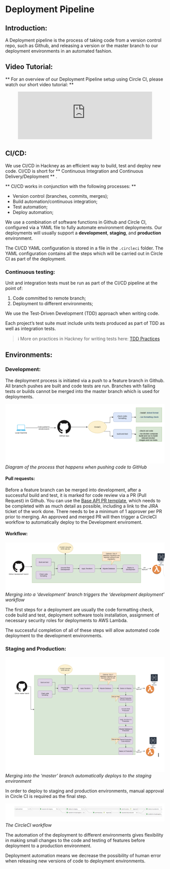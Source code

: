 # Deployment Pipeline

## Introduction:

A Deployment pipeline is the process of taking code from a version control repo, such as Github, and releasing a version or the master branch to our deployment environments in an automated fashion.
## Video Tutorial:

** For an overview of our Deployment Pipeline setup using Circle CI, please watch our short video tutorial: **

<figure class="video-container">
  <iframe width="100%" src="https://www.youtube.com/embed/X68e_wdII2c" title="YouTube video player" frameborder="0" allow="accelerometer; autoplay; clipboard-write; encrypted-media; gyroscope; picture-in-picture" allowfullscreen></iframe>
</figure>

## CI/CD:

We use CI/CD in Hackney as an efficient way to build, test and deploy new code.
CI/CD is short for ** Continuous Integration and Continuous Delivery/Deployment ** .

** CI/CD works in conjunction with the following processes: **

- Version control (branches, commits, merges);
- Build automation/continuous integration;
- Test automation;
- Deploy automation;

We use a combination of software functions in Github and Circle CI, configured via a YAML file to fully automate environment deployments. Our deployments will usually support a **development**, **staging**, and **production** environment.

The CI/CD YAML configuration is stored in a file in the `.circleci` folder. The YAML configuration contains all the steps which will be carried out in Circle CI as part of the deployment.
### Continuous testing:

Unit and integration tests must be run as part of the CI/CD pipeline at the point of:

1. Code committed to remote branch;
2. Deployment to different environments;

We use the Test-Driven Development (TDD) approach when writing code.

Each project’s test suite must include units tests produced as part of TDD as well as integration tests.

> ℹ️ More on practices in Hackney for writing tests here: [TDD Practices](/api-playbook/Testing/tdd.md)

## Environments:

### Development:

The deployment process is initiated via a push to a feature branch in Github. All branch pushes are built and code tests are run. Branches with failing tests or builds cannot be merged into the master branch which is used for deployments.

![Tests for code pushes](../doc-images/pull_requests.png)
_Diagram of the process that happens when pushing code to GitHub_
#### Pull requests:

Before a feature branch can be merged into development, after a successful build and test, it is marked for code review via a PR (Pull Request) in Github. You can use the [Base API PR template](https://github.com/LBHackney-IT/lbh-example-api/blob/master/pull_request_template.md), which needs to be completed with as much detail as possible, including a link to the JIRA ticket of the work done. There needs to be a minimum of 1 approver per PR prior to merging. An approved and merged PR will then trigger a CircleCI workflow to automatically deploy to the Development enviroment.
#### Workflow:

![Development deployment workflow](../doc-images/dev_workflow.png)
_Merging into a ‘development’ branch triggers the ‘development deployment’ workflow_

The first steps for a deployment are usually the code formatting check, code build and test, deployment software tools installation, assignment of necessary security roles for deployments to AWS Lambda.

The successful completion of all of these steps will allow automated code deployment to the development environments.
### Staging and Production:

![Staging & Prod Workflow](../doc-images/staging_workflow.png)
_Merging into the ‘master’ branch automatically deploys to the staging environment_

In order to deploy to staging and production environments, manual approval in Circle CI is required as the final step.

![CircleCI Workflow](../doc-images/pull_request2.png)
_The CircleCI workflow_

The automation of the deployment to different environments gives flexibility in making small changes to the code and testing of features before deployment to a production environment.

Deployment automation means we decrease the possibility of human error when releasing new versions of code to deployment environments.
